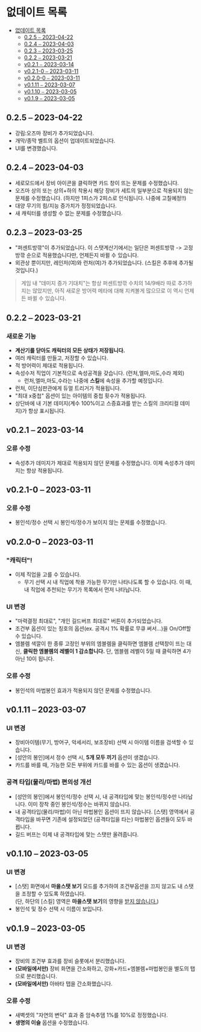 # 없데이트 목록

- [없데이트 목록](#없데이트-목록)
  - [0.2.5 ⎯ 2023-04-22](#025--2023-04-22)
  - [0.2.4 ⎯ 2023-04-03](#024--2023-04-03)
  - [0.2.3 ⎯ 2023-03-25](#023--2023-03-25)
  - [0.2.2 ⎯ 2023-03-21](#022--2023-03-21)
  - [v0.2.1 ⎯ 2023-03-14](#v021--2023-03-14)
  - [v0.2.1-0 ⎯ 2023-03-11](#v021-0--2023-03-11)
  - [v0.2.0-0 ⎯ 2023-03-11](#v020-0--2023-03-11)
  - [v0.1.11 ⎯ 2023-03-07](#v0111--2023-03-07)
  - [v0.1.10 ⎯ 2023-03-05](#v0110--2023-03-05)
  - [v0.1.9 ⎯ 2023-03-05](#v019--2023-03-05)

## 0.2.5 ⎯ 2023-04-22

- 강림:오즈마 장비가 추가되었습니다.
- 개막/종막 벨트의 옵션이 업데이트되었습니다.
- UI를 변경했습니다.

## 0.2.4 ⎯ 2023-04-03

- 세로모드에서 장비 아이콘을 클릭하면 카드 창이 뜨는 문제를 수정했습니다.
- 오즈마 상의 또는 상의+하의 착용시 해당 장비가 세트의 일부분으로 적용되지 않는 문제를 수정했습니다. (하지만 1피스가 2피스로 인식됩니다. 나중에 고칠예정!!)
- 대양 무기의 힘/지능 증가치가 정정되었습니다.
- 새 캐릭터를 생성할 수 없는 문제를 수정했습니다.

## 0.2.3 ⎯ 2023-03-25 

- "퍼센트방깎"이 추가되었습니다. 이 스탯계산기에서는 일단은 퍼센트방깎 -> 고정방깎 순으로 적용했습니다만, 언제든지 바뀔 수 있습니다.
- 외관상 뿐이지만, 레인저(여)와 런처(여)가 추가되었습니다. (스킬은 추후에 추가될 것입니다.)

> 게임 내 "데미지 증가 기대치"는 항상 퍼센트방깎 수치의 14/9배라 따로 추가하지는 않았지만, 아직 새로운 방어력 메타에 대해 지켜볼게 많으므로 이 역시 언제든 바뀔 수 있습니다.

## 0.2.2 ⎯ 2023-03-21 
### 새로운 기능 <!-- omit from toc -->
- **계산기를 닫아도 캐릭터의 모든 상태가 저장됩니다.**
- 여러 캐릭터를 만들고, 저장할 수 있습니다.
- 적 방어력이 제대로 적용됩니다.
- 속성수저 직업이 기본적으로 속성공격을 갖습니다. (런처,엘마,마도,수라 제외)
  - 런처,엘마,마도,수라는 나중에 **스킬**에 속성을 추가할 예정입니다.
- 런처, 이단심판관에게 듀얼 트리거가 적용됩니다.
- "최대 x중첩" 옵션이 있는 아이템의 중첩 횟수가 적용됩니다.
- 상단바에 내 기본 데미지(계수 100%이고 스증효과를 받는 스킬의 크리티컬 데미지)가 항상 표시됩니다.

## v0.2.1 ⎯ 2023-03-14

### 오류 수정 <!-- omit from toc -->
- 속성추가 데미지가 제대로 적용되지 않던 문제를 수정했습니다. 이제 속성추가 데미지는 항상 적용됩니다.

## v0.2.1-0 ⎯ 2023-03-11

### 오류 수정 <!-- omit from toc -->
- 봉인석/정수 선택 시 봉인석/정수가 보이지 않는 문제를 수정했습니다.


## v0.2.0-0 ⎯ 2023-03-11

### "캐릭터"! <!-- omit from toc -->
- 이제 직업을 고를 수 있습니다.
  - 무기 선택 시 내 직업에 착용 가능한 무기만 나타나도록 할 수 있습니다. 이 때, 내 직업에 추천되는 무기가 목록에서 먼저 나타납니다.

### UI 변경 <!-- omit from toc -->
- "마력결정 최대로", "개인 길드버프 최대로" 버튼이 추가되었습니다.
- 조건부 옵션이 있는 칭호의 옵션(ex. 공격시 1% 확률로 무큐 써서...)을 On/Off할 수 있습니다.
- 엠블렘 색깔이 한 종류 고정인 부위의 엠블렘을 클릭하면 엠블렘 선택창이 뜨는 대신, **클릭한 엠블렘의 레벨이 1 감소합니다.** 단, 엠블렘 레벨이 5일 때 클릭하면 4가 아닌 10이 됩니다.

### 오류 수정 <!-- omit from toc -->
- 봉인석의 마법봉인 효과가 적용되지 않던 문제를 수정했습니다.

## v0.1.11 ⎯ 2023-03-07

### UI 변경 <!-- omit from toc -->
- 장비아이템(무기, 방어구, 악세서리, 보조장비) 선택 시 아이템 이름을 검색할 수 있습니다.
- \[성안의 봉인]에서 정수 선택 시, **5개 모두 끼기** 옵션이 생겼습니다.
- 카드를 바를 때, 가능한 모든 부위에 카드를 바를 수 있는 옵션이 생겼습니다.  

### 공격 타입(물리/마법) 편의성 개선 <!-- omit from toc -->
- \[성안의 봉인]에서 봉인석/정수 선택 시, 내 공격타입에 맞는 봉인석/정수만 나타납니다. 이미 장착 중인 봉인석/정수는 바뀌지 않습니다.
- 내 공격타입(물리/마법)이 아닌 마법봉인 옵션이 뜨지 않습니다. \[스탯] 영역에서 공격타입을 바꾸면 기존에 설정되었던 (공격타입을 타는) 마법봉인 옵션들이 모두 바뀝니다.
- 길드 버프는 이제 내 공격타입에 맞는 스탯만 올려줍니다.

## v0.1.10 ⎯ 2023-03-05

### UI 변경 <!-- omit from toc -->
- \[스탯] 화면에서 **마을스탯 보기** 모드를 추가하여 조건부옵션을 끄지 않고도 내 스탯을 조정할 수 있도록 하였습니다.  
  (단, 하단의 \[스킬] 영역은 **마을스탯 보기**의 영향을 <u>받지 않습니다.</u>)
- 봉인석 및 정수 선택 시 이름이 보입니다.

## v0.1.9 ⎯ 2023-03-05

### UI 변경 <!-- omit from toc -->
- 장비의 조건부 효과를 장비 슬롯에서 분리했습니다.
- **(모바일에서만)** 장비 화면을 간소화하고, 강화+카드+엠블렘+마법봉인을 별도의 탭으로 분리했습니다.
- **(모바일에서만)** 아바타 탭을 간소화했습니다.

### 오류 수정 <!-- omit from toc -->
- 새벽셋의 "자연의 변덕" 효과 중 암속추뎀 1%를 10%로 정정했습니다. 
- **생명의 이슬** 옵션을 수정했습니다.

